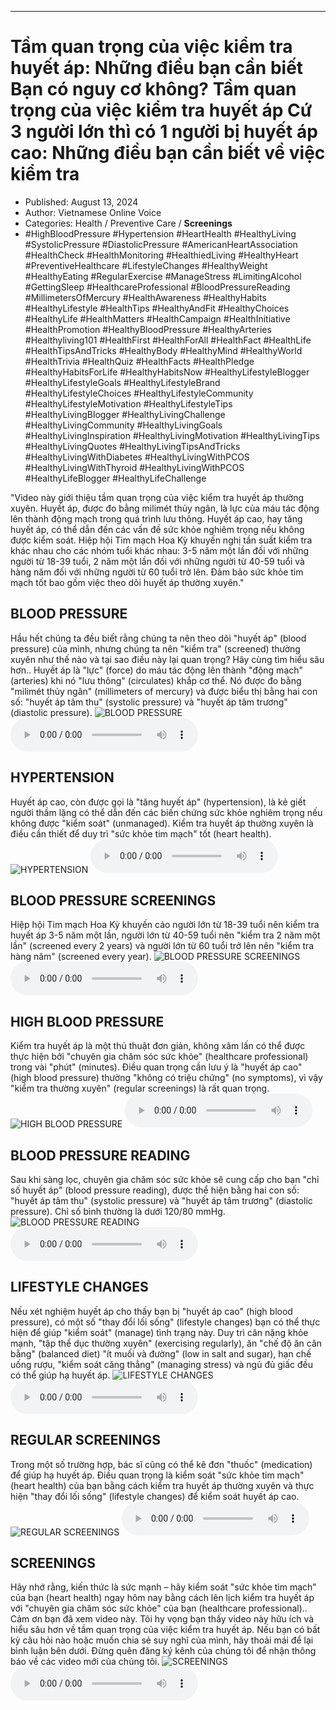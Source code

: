 
---

# Tầm quan trọng của việc kiểm tra huyết áp: Những điều bạn cần biết Bạn có nguy cơ không? Tầm quan trọng của việc kiểm tra huyết áp Cứ 3 người lớn thì có 1 người bị huyết áp cao: Những điều bạn cần biết về việc kiểm tra

- Published: August 13, 2024
- Author: Vietnamese Online Voice
- Categories: Health / Preventive Care / **Screenings**
- #HighBloodPressure #Hypertension #HeartHealth #HealthyLiving #SystolicPressure #DiastolicPressure #AmericanHeartAssociation #HealthCheck #HealthMonitoring #HealthiedLiving #HealthyHeart #PreventiveHealthcare #LifestyleChanges #HealthyWeight #HealthyEating #RegularExercise #ManageStress #LimitingAlcohol #GettingSleep #HealthcareProfessional #BloodPressureReading #MillimetersOfMercury #HealthAwareness #HealthyHabits #HealthyLifestyle #HealthTips #HealthyAndFit #HealthyChoices #HealthyLife #HealthMatters #HealthCampaign #HealthInitiative #HealthPromotion #HealthyBloodPressure #HealthyArteries #Healthyliving101 #HealthFirst #HealthForAll #HealthFact #HealthLife #HealthTipsAndTricks #HealthyBody #HealthyMind #HealthyWorld #HealthTrivia #HealthQuiz #HealthFacts #HealthPledge #HealthyHabitsForLife #HealthyHabitsNow #HealthyLifestyleBlogger #HealthyLifestyleGoals #HealthyLifestyleBrand #HealthyLifestyleChoices #HealthyLifestyleCommunity #HealthyLifestyleMotivation #HealthyLifestyleTips #HealthyLivingBlogger #HealthyLivingChallenge #HealthyLivingCommunity #HealthyLivingGoals #HealthyLivingInspiration #HealthyLivingMotivation #HealthyLivingTips #HealthyLivingQuotes #HealthyLivingTipsAndTricks #HealthyLivingWithDiabetes #HealthyLivingWithPCOS #HealthyLivingWithThyroid #HealthyLivingWithPCOS #HealthyLifeBlogger #HealthyLifeChallenge

"Video này giới thiệu tầm quan trọng của việc kiểm tra huyết áp thường xuyên. Huyết áp, được đo bằng milimét thủy ngân, là lực của máu tác động lên thành động mạch trong quá trình lưu thông. Huyết áp cao, hay tăng huyết áp, có thể dẫn đến các vấn đề sức khỏe nghiêm trọng nếu không được kiểm soát. Hiệp hội Tim mạch Hoa Kỳ khuyến nghị tần suất kiểm tra khác nhau cho các nhóm tuổi khác nhau: 3-5 năm một lần đối với những người từ 18-39 tuổi, 2 năm một lần đối với những người từ 40-59 tuổi và hàng năm đối với những người từ 60 tuổi trở lên. Đảm bảo sức khỏe tim mạch tốt bao gồm việc theo dõi huyết áp thường xuyên."


## BLOOD PRESSURE

Hầu hết chúng ta đều biết rằng chúng ta nên theo dõi "huyết áp" (blood pressure) của mình, nhưng chúng ta nên "kiểm tra" (screened) thường xuyên như thế nào và tại sao điều này lại quan trọng? Hãy cùng tìm hiểu sâu hơn.. Huyết áp là "lực" (force) do máu tác động lên thành "động mạch" (arteries) khi nó "lưu thông" (circulates) khắp cơ thể. Nó được đo bằng "milimét thủy ngân" (millimeters of mercury) và được biểu thị bằng hai con số: "huyết áp tâm thu" (systolic pressure) và "huyết áp tâm trương" (diastolic pressure).
![BLOOD PRESSURE](https://http-archiver-apis-production-80.schnworks.com/storage/images/transitions/2024-08-13/transition-40679925799-Montserrat-Thin-283593.jpg)
<audio controls>
    <source src="https://http-archiver-apis-production-80.schnworks.com/storage/storage/audio/file-23095929917.mp3" type="audio/mpeg">
</audio>



## HYPERTENSION

Huyết áp cao, còn được gọi là "tăng huyết áp" (hypertension), là kẻ giết người thầm lặng có thể dẫn đến các biến chứng sức khỏe nghiêm trọng nếu không được "kiểm soát" (unmanaged). Kiểm tra huyết áp thường xuyên là điều cần thiết để duy trì "sức khỏe tim mạch" tốt (heart health).
![HYPERTENSION](https://http-archiver-apis-production-80.schnworks.com/storage/images/transitions/2024-08-13/transition--4578917543-Montserrat-Medium-512DA8.jpg)
<audio controls>
    <source src="https://http-archiver-apis-production-80.schnworks.com/storage/storage/audio/file-7719559761.mp3" type="audio/mpeg">
</audio>



## BLOOD PRESSURE SCREENINGS

Hiệp hội Tim mạch Hoa Kỳ khuyến cáo người lớn từ 18-39 tuổi nên kiểm tra huyết áp 3-5 năm một lần, người lớn từ 40-59 tuổi nên "kiểm tra 2 năm một lần" (screened every 2 years) và người lớn từ 60 tuổi trở lên nên "kiểm tra hàng năm" (screened every year).
![BLOOD PRESSURE SCREENINGS](https://http-archiver-apis-production-80.schnworks.com/storage/images/transitions/2024-08-13/transition--13947080845-Montserrat-Regular-4A148C.jpg)
<audio controls>
    <source src="https://http-archiver-apis-production-80.schnworks.com/storage/storage/audio/file-21151872670.mp3" type="audio/mpeg">
</audio>



## HIGH BLOOD PRESSURE

Kiểm tra huyết áp là một thủ thuật đơn giản, không xâm lấn có thể được thực hiện bởi "chuyên gia chăm sóc sức khỏe" (healthcare professional) trong vài "phút" (minutes). Điều quan trọng cần lưu ý là "huyết áp cao" (high blood pressure) thường "không có triệu chứng" (no symptoms), vì vậy "kiểm tra thường xuyên" (regular screenings) là rất quan trọng.
![HIGH BLOOD PRESSURE](https://http-archiver-apis-production-80.schnworks.com/storage/images/transitions/2024-08-13/transition-1449012870-Montserrat-Medium-303F9F.jpg)
<audio controls>
    <source src="https://http-archiver-apis-production-80.schnworks.com/storage/storage/audio/file-14468313313.mp3" type="audio/mpeg">
</audio>



## BLOOD PRESSURE READING

Sau khi sàng lọc, chuyên gia chăm sóc sức khỏe sẽ cung cấp cho bạn "chỉ số huyết áp" (blood pressure reading), được thể hiện bằng hai con số: "huyết áp tâm thu" (systolic pressure) và "huyết áp tâm trương" (diastolic pressure). Chỉ số bình thường là dưới 120/80 mmHg.
![BLOOD PRESSURE READING](https://http-archiver-apis-production-80.schnworks.com/storage/images/transitions/2024-08-13/transition--10199567372-Montserrat-Bold-004895.jpg)
<audio controls>
    <source src="https://http-archiver-apis-production-80.schnworks.com/storage/storage/audio/file-11243471680.mp3" type="audio/mpeg">
</audio>



## LIFESTYLE CHANGES

Nếu xét nghiệm huyết áp cho thấy bạn bị "huyết áp cao" (high blood pressure), có một số "thay đổi lối sống" (lifestyle changes) bạn có thể thực hiện để giúp "kiểm soát" (manage) tình trạng này. Duy trì cân nặng khỏe mạnh, "tập thể dục thường xuyên" (exercising regularly), ăn "chế độ ăn cân bằng" (balanced diet) "ít muối và đường" (low in salt and sugar), hạn chế uống rượu, "kiểm soát căng thẳng" (managing stress) và ngủ đủ giấc đều có thể giúp hạ huyết áp.
![LIFESTYLE CHANGES](https://http-archiver-apis-production-80.schnworks.com/storage/images/transitions/2024-08-13/transition--49466912744-Montserrat-Bold-512DA8.jpg)
<audio controls>
    <source src="https://http-archiver-apis-production-80.schnworks.com/storage/storage/audio/file-49594335.mp3" type="audio/mpeg">
</audio>



## REGULAR SCREENINGS

Trong một số trường hợp, bác sĩ cũng có thể kê đơn "thuốc" (medication) để giúp hạ huyết áp. Điều quan trọng là kiểm soát "sức khỏe tim mạch" (heart health) của bạn bằng cách kiểm tra huyết áp thường xuyên và thực hiện "thay đổi lối sống" (lifestyle changes) để kiểm soát huyết áp cao.
![REGULAR SCREENINGS](https://http-archiver-apis-production-80.schnworks.com/storage/images/transitions/2024-08-13/transition--36652559922-Montserrat-Bold-512DA8.jpg)
<audio controls>
    <source src="https://http-archiver-apis-production-80.schnworks.com/storage/storage/audio/file-5315629131.mp3" type="audio/mpeg">
</audio>



## SCREENINGS

Hãy nhớ rằng, kiến ​​thức là sức mạnh – hãy kiểm soát "sức khỏe tim mạch" của bạn (heart health) ngay hôm nay bằng cách lên lịch kiểm tra huyết áp với "chuyên gia chăm sóc sức khỏe" của bạn (healthcare professional).. Cảm ơn bạn đã xem video này. Tôi hy vọng bạn thấy video này hữu ích và hiểu sâu hơn về tầm quan trọng của việc kiểm tra huyết áp. Nếu bạn có bất kỳ câu hỏi nào hoặc muốn chia sẻ suy nghĩ của mình, hãy thoải mái để lại bình luận bên dưới. Đừng quên đăng ký kênh của chúng tôi để nhận thông báo về các video mới của chúng tôi.
![SCREENINGS](https://http-archiver-apis-production-80.schnworks.com/storage/images/transitions/2024-08-13/transition--16816544631-Montserrat-Medium-303F9F.jpg)
<audio controls>
    <source src="https://http-archiver-apis-production-80.schnworks.com/storage/storage/audio/file-1833349391.mp3" type="audio/mpeg">
</audio>

